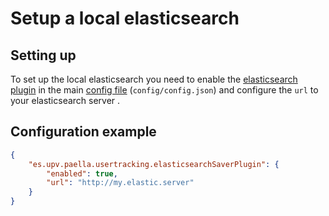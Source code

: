 ---
---

# Setup a local elasticsearch

## Setting up

To set up the local elasticsearch you need to enable the
[elasticsearch plugin](plugins/es.upv.paella.usertracking.elasticsearchSaverPlugin.md)
in the main [config file](configure.md) (`config/config.json`) and configure the `url` to your elasticsearch server .

## Configuration example

```json
{
	"es.upv.paella.usertracking.elasticsearchSaverPlugin": {
		"enabled": true,
		"url": "http://my.elastic.server"
	}
}
```
